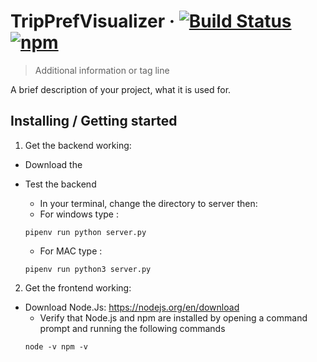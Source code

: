 # TripPrefVisualizer &middot; [![Build Status](https://img.shields.io/travis/npm/npm/latest.svg?style=flat-square)](https://travis-ci.org/npm/npm) [![npm](https://img.shields.io/npm/v/npm.svg?style=flat-square)](https://www.npmjs.com/package/npm)
> Additional information or tag line

A brief description of your project, what it is used for.

## Installing / Getting started
1. Get the backend working:
* Download the 

* Test the backend
    * In your terminal, change the directory to server then:
    * For windows type :
    ```shell
    pipenv run python server.py
    ``` 
    * For MAC type :
    ```shell
    pipenv run python3 server.py
    ``` 

2. Get the frontend working:
* Download Node.Js: https://nodejs.org/en/download
    * Verify that Node.js and npm are installed by opening a command prompt and running the following commands
    ```shell
    node -v npm -v
    ``` 


